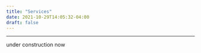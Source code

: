 ```yaml
---
title: "Services"
date: 2021-10-29T14:05:32-04:00
draft: false
---
```


----------------------------------------
under construction now

